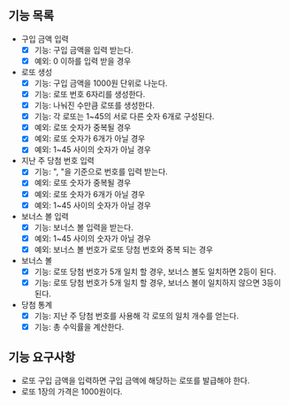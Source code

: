 ## 기능 목록
- 구입 금액 입력
  - [x] 기능: 구입 금액을 입력 받는다.
  - [x] 예외: 0 이하를 입력 받을 경우

- 로또 생성
  - [x] 기능: 구입 금액을 1000원 단위로 나눈다.
  - [x] 기능: 로또 번호 6자리를 생성한다.
  - [x] 기능: 나눠진 수만큼 로또를 생성한다.
  - [x] 기능: 각 로또는 1~45의 서로 다른 숫자 6개로 구성된다.
  - [x] 예외: 로또 숫자가 중복될 경우
  - [x] 예외: 로또 숫자가 6개가 아닐 경우
  - [x] 예외: 1~45 사이의 숫자가 아닐 경우

- 지난 주 당첨 번호 입력
  - [x] 기능: ", "을 기준으로 번호를 입력 받는다.
  - [x] 예외: 로또 숫자가 중복될 경우
  - [x] 예외: 로또 숫자가 6개가 아닐 경우
  - [x] 예외: 1~45 사이의 숫자가 아닐 경우

- 보너스 볼 입력
  - [x] 기능: 보너스 볼 입력을 받는다.
  - [x] 예외: 1~45 사이의 숫자가 아닐 경우
  - [x] 예외: 보너스 볼 번호가 로또 당첨 번호와 중복 되는 경우

- 보너스 볼 
  - [x] 기능: 로또 당첨 번호가 5개 일치 할 경우, 보너스 볼도 일치하면 2등이 된다.
  - [x] 기능: 로또 당첨 번호가 5개 일치 할 경우, 보너스 볼이 일치하지 않으면 3등이 된다.

- 당첨 통계
  - [x] 기능: 지난 주 당첨 번호를 사용해 각 로또의 일치 개수를 얻는다.
  - [x] 기능: 총 수익률을 계산한다.

## 기능 요구사항
* 로또 구입 금액을 입력하면 구입 금액에 해당하는 로또를 발급해야 한다.
* 로또 1장의 가격은 1000원이다.
